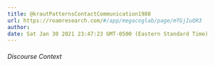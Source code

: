 ```yaml
---
title: @krautPatternsContactCommunication1988
url: https://roamresearch.com/#/app/megacoglab/page/mTGjIuQR3
author: 
date: Sat Jan 30 2021 23:47:23 GMT-0500 (Eastern Standard Time)
---
```




###### Discourse Context


